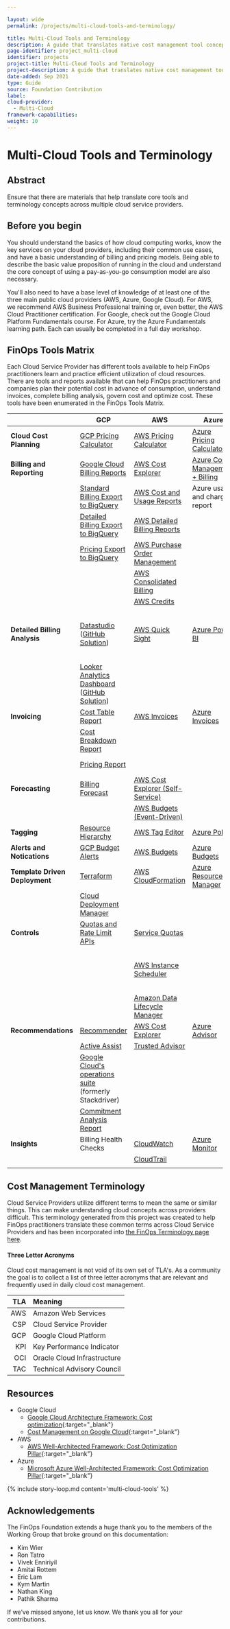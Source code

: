 ```yaml
---

layout: wide
permalink: /projects/multi-cloud-tools-and-terminology/

title: Multi-Cloud Tools and Terminology
description: A guide that translates native cost management tool concepts across multiple cloud service providers.
page-identifier: project_multi-cloud
identifier: projects
project-title: Multi-Cloud Tools and Terminology
project-description: A guide that translates native cost management tool concepts across multiple cloud service providers.
date-added: Sep 2021
type: Guide
source: Foundation Contribution
label: 
cloud-provider: 
  - Multi-Cloud
framework-capabilities:
weight: 10
---
```


# Multi-Cloud Tools and Terminology

## Abstract

Ensure that there are materials that help translate core tools and terminology concepts across multiple cloud service providers.

## Before you begin

You should understand the basics of how cloud computing works, know the key services on your cloud providers, including their common use cases, and have a basic understanding of billing and pricing models. Being able to describe the basic value proposition of running in the cloud and understand the core concept of using a pay-as-you-go consumption model are also necessary.

You'll also need to have a base level of knowledge of at least one of the three main public cloud providers (AWS, Azure, Google Cloud). For AWS, we recommend AWS Business Professional training or, even better, the AWS Cloud Practitioner certification. For Google, check out the Google Cloud Platform Fundamentals course. For Azure, try the Azure Fundamentals learning path. Each can usually be completed in a full day workshop.

<!-- ## Relevant FinOps Framework components
To get the most out of this document, please review the following first:
* [Tagging and labeling](/framework/archive/v0.1/capabilities/tagging-labeling/)
* [Cost allocation](/framework/archive/v0.1/domains/allocate/)
* [Accurate Cloud Forecasts](/framework/projects/accurate-cloud-forecasts/)
* Invoice and Billing Reporting
* Reserved Instances, spot pricing and savings plans
* [Organizational Alignment](/framework/domains/organizational-alignment/)

If you have a strong handle on these subjects, please continue on to better understand how to approach this challenge. -->

## FinOps Tools Matrix
Each Cloud Service Provider has different tools available to help FinOps practitioners learn and practice efficient utilization of cloud resources.  There are tools and reports available that can help FinOps practitioners and companies plan their potential cost in advance of consumption, understand invoices, complete billing analysis, govern cost and optimize cost.  These tools have been enumerated in the FinOps Tools Matrix.

|  | GCP        | AWS           | Azure  | OCI          |
| ------------- | ------------- | ------------- | ------------- | ------------- |
| **Cloud Cost Planning** | [GCP Pricing Calculator](https://cloud.google.com/products/calculator) | [AWS Pricing Calculator](https://calculator.aws/) | [Azure Pricing Calculator](https://azure.microsoft.com/pricing/calculator/) | [OCI Cost Estimator](https://www.oracle.com/cloud/costestimator.html) |
| **Billing and Reporting** | [Google Cloud Billing Reports](https://cloud.google.com/billing/docs/reports#billing-reports-tutorial) | [AWS Cost Explorer](https://aws.amazon.com/aws-cost-management/aws-cost-explorer/) | [Azure Cost Management + Billing](https://docs.microsoft.com/azure/cost-management-billing/cost-management-billing-overview) | [OCI Cost Analysis](https://docs.oracle.com/en-us/iaas/Content/Billing/Concepts/costanalysisoverview.htm) |
|  | [Standard Billing Export to BigQuery](https://cloud.google.com/billing/docs/how-to/export-data-bigquery-tables#standard-usage-cost-data-schema) | [AWS Cost and Usage Reports](https://aws.amazon.com/aws-cost-management/aws-cost-and-usage-reporting/)  | Azure usage and charges report | [OCI Cost and Usage Reports](https://docs.oracle.com/en-us/iaas/Content/Billing/Concepts/usagereportsoverview.htm) |
|  | [Detailed Billing Export to BigQuery](https://cloud.google.com/billing/docs/how-to/export-data-bigquery-tables#detailed-usage-cost-data-schema) | [AWS Detailed Billing Reports](https://docs.aws.amazon.com/cur/latest/userguide/detailed-billing.html) |  |  |
|  | [Pricing Export to BigQuery](https://cloud.google.com/billing/docs/how-to/export-data-bigquery-tables#pricing-data-schema) | [AWS Purchase Order Management](https://aws.amazon.com/aws-cost-management/aws-purchase-order-management/) |  |  |
|  |  | [AWS Consolidated Billing](https://docs.aws.amazon.com/awsaccountbilling/latest/aboutv2/consolidated-billing.html) |  |  |
|  |  | [AWS Credits](https://docs.aws.amazon.com/awsaccountbilling/latest/aboutv2/useconsolidatedbilling-credits.html) |  |  |
| **Detailed Billing Analysis** | [Datastudio](https://cloud.google.com/billing/docs/reports#custom-reports) ([GitHub Solution](https://github.com/GoogleCloudPlatform/professional-services/tree/main/examples/cost-optimization-dashboard)) | [AWS Quick Sight](https://aws.amazon.com/quicksight/) | [Azure Power BI](https://docs.microsoft.com/power-bi/connect-data/desktop-connect-azure-cost-management) | [OCI Cost Governance and Performance Insights Solution](https://cloudmarketplace.oracle.com/marketplace/en_US/listing/83101510) |
|  | [Looker Analytics Dashboard](https://looker.com/platform/blocks/source/cloud-cost-management) ([GitHub Solution](https://github.com/llooker/gcp_billing_block)) |  |  |  |
| **Invoicing** | [Cost Table Report](https://cloud.google.com/billing/docs/reports#cost-table-report) | [AWS Invoices](https://docs.aws.amazon.com/awsaccountbilling/latest/aboutv2/getting-viewing-bill.html) | [Azure Invoices](https://docs.microsoft.com/azure/cost-management-billing/understand/download-azure-invoice) | [OCI Invoices](https://docs.oracle.com/en-us/iaas/Content/Billing/Concepts/invoices.htm) |
|  | [Cost Breakdown Report](https://cloud.google.com/billing/docs/reports#cost-breakdown-report) |  |  | [OCI Payment History](https://docs.oracle.com/en-us/iaas/Content/Billing/Concepts/paymenthistory.htm) |
|  | [Pricing Report](https://cloud.google.com/billing/docs/reports#pricing-table-report) |  |  | [OCI Billing Schedule](https://docs.oracle.com/en-us/iaas/Content/Billing/Concepts/subscriptions.htm#subscription_billing_schedule) |
| **Forecasting** | [Billing Forecast](https://cloud.google.com/billing/docs/how-to/reports#cost-forecast) | [AWS Cost Explorer (Self-Service)](https://docs.aws.amazon.com/awsaccountbilling/latest/aboutv2/ce-forecast.html#reading-forecasts) |  | [Forecasting in Cost Analysis](https://docs.oracle.com/en-us/iaas/Content/Billing/Concepts/costanalysisoverview.htm#forecasting_costs) |
|  | | [AWS Budgets (Event-Driven)](https://docs.aws.amazon.com/cost-management/latest/userguide/budgets-view.html) | | | |
| **Tagging** | [Resource Hierarchy](https://cloud.google.com/resource-manager/docs/cloud-platform-resource-hierarchy) | [AWS Tag Editor](https://docs.aws.amazon.com/ARG/latest/userguide/tag-editor.html) | [Azure Policy](https://docs.microsoft.com/azure/governance/policy/tutorials/govern-tags) | [OCI Tags](https://docs.oracle.com/en-us/iaas/Content/Tagging/home.htm) |
| **Alerts and Notications** | [GCP Budget Alerts](https://cloud.google.com/billing/docs/how-to/budgets) | [AWS Budgets](https://aws.amazon.com/aws-cost-management/aws-budgets/) | [Azure Budgets](https://docs.microsoft.com/azure/cost-management-billing/costs/tutorial-acm-create-budgets) | [OCI Budget Alerts](https://docs.oracle.com/en-us/iaas/Content/Billing/Tasks/managingalertrules.htm) |
| **Template Driven Deployment** | [Terraform](https://cloud.google.com/docs/terraform) | [AWS CloudFormation](https://aws.amazon.com/cloudformation/) | [Azure Resource Manager](https://docs.microsoft.com/azure/azure-resource-manager/) | [Terraform](https://docs.oracle.com/en-us/iaas/developer-tutorials/tutorials/tf-provider/01-summary.htm) |
|  | [Cloud Deployment Manager](https://cloud.google.com/deployment-manager/docs#docs) |  |  |  |
| **Controls** | [Quotas and Rate Limit APIs](https://cloud.google.com/compute/quotas) | [Service Quotas](https://aws.amazon.com/cloudformation/) |  | [Quotas](https://docs.oracle.com/en-us/iaas/Content/General/Concepts/resourcequotas.htm) |
|  |  | [AWS Instance Scheduler](https://aws.amazon.com/solutions/implementations/instance-scheduler/) |  | [Enforcing Budgets using Functions and Quotas](https://blogs.oracle.com/cloud-infrastructure/post/enforced-budgets-on-oci-using-functions-and-quotas) |
|  |  | [Amazon Data Lifecycle Manager](https://docs.aws.amazon.com/AWSEC2/latest/UserGuide/snapshot-lifecycle.html) |  | |
| **Recommendations** | [Recommender](https://cloud.google.com/recommender/docs/recommenders) | [AWS Cost Explorer](https://aws.amazon.com/aws-cost-management/aws-cost-explorer/) | [Azure Advisor](https://docs.microsoft.com/azure/advisor/) | [OCI Cloud Advisor](https://docs.oracle.com/en-us/iaas/Content/CloudAdvisor/Concepts/cloudadvisoroverview.htm)  |
|  | [Active Assist](https://cloud.google.com/solutions/active-assist) | [Trusted Advisor](https://aws.amazon.com/premiumsupport/technology/trusted-advisor/?track=costma) |  |  |
|  | [Google Cloud's operations suite](https://cloud.google.com/products/operations#section-8) (formerly Stackdriver) |  |  |  |
|  | [Commitment Analysis Report](https://cloud.google.com/billing/docs/reports#cud-analysis-reports) |  |  |  |
| **Insights** | Billing Health Checks | [CloudWatch](https://aws.amazon.com/cloudwatch/) | [Azure Monitor](https://docs.microsoft.com/azure/azure-monitor/) |  |
|  |  | [CloudTrail](https://aws.amazon.com/cloudtrail/) |  |  |
|  |  |  |  |  |



## Cost Management Terminology
Cloud Service Providers utilize different terms to mean the same or similar things.  This can make understanding cloud concepts across providers difficult.  This terminology generated from this project was created to help FinOps practitioners translate these common terms across Cloud Service Providers and has been incorporated into [the FinOps Terminology page here](https://www.finops.org/resources/terminology/).


#### Three Letter Acronyms
Cloud cost management is not void of its own set of TLA's.  As a community the goal is to collect a list of three letter acronyms that are relevant and frequently used in daily cloud cost management.  

| TLA | Meaning |
|---:|:---|
| AWS | Amazon Web Services |
| CSP | Cloud Service Provider |
| GCP | Google Cloud Platform |
| KPI | Key Performance Indicator |
| OCI | Oracle Cloud Infrastructure |
| TAC | Technical Advisory Council |


## Resources

-  Google Cloud
   - [Google Cloud Architecture Framework: Cost optimization](https://cloud.google.com/architecture/framework/cost-optimization/){:target="_blank"}
   - [Cost Management on Google Cloud](https://cloud.google.com/cost-management#section-6){:target="_blank"}
- AWS
  - [AWS Well-Architected Framework: Cost Optimization Pillar](https://docs.aws.amazon.com/wellarchitected/latest/cost-optimization-pillar/welcome.html){:target="_blank"}
- Azure
  - [Microsoft Azure Well-Architected Framework: Cost Optimization Pillar](https://docs.microsoft.com/azure/architecture/framework/#cost-optimization){:target="_blank"}

{% include story-loop.md content='multi-cloud-tools' %}

## Acknowledgements
The FinOps Foundation extends a huge thank you to the members of the Working Group that broke ground on this documentation:
* Kim Wier
* Ron Tatro
* Vivek Enniriyil
* Amitai Rottem
* Eric Lam
* Kym Martin
* Nathan King
* Pathik Sharma

If we’ve missed anyone, let us know. We thank you all for your contributions.